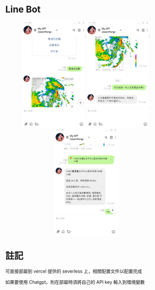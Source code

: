 # Line Bot
<center class="half">
     <img src="https://github.com/JasonHongOO/Testing/blob/main/Images/1%20(1).jpg" width="200"/><img src="https://github.com/JasonHongOO/Testing/blob/main/Images/1%20(2).jpg" width="200"/><img src="https://github.com/JasonHongOO/Testing/blob/main/Images/1%20(3).jpg" width="200"/>
</center>

# 註記

可直接部屬到 vercel 提供的 severless 上，相關配置文件以配置完成

如果要使用 Chatgpt，則在部屬時須將自己的 API key 輸入到環境變數
